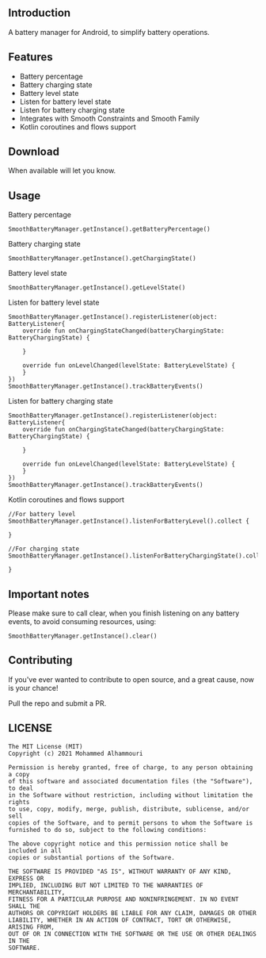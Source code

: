 ## Introduction

A battery manager for Android, to simplify battery operations.

## Features

* Battery percentage
* Battery charging state
* Battery level state
* Listen for battery level state
* Listen for battery charging state
* Integrates with Smooth Constraints and Smooth Family
* Kotlin coroutines and flows support

## Download

When available will let you know.

## Usage

Battery percentage

```
SmoothBatteryManager.getInstance().getBatteryPercentage()
```

Battery charging state

```
SmoothBatteryManager.getInstance().getChargingState()
```

Battery level state

```
SmoothBatteryManager.getInstance().getLevelState()
```

Listen for battery level state

```
SmoothBatteryManager.getInstance().registerListener(object: BatteryListener{
    override fun onChargingStateChanged(batteryChargingState: BatteryChargingState) {

    }

    override fun onLevelChanged(levelState: BatteryLevelState) {
    }
})
SmoothBatteryManager.getInstance().trackBatteryEvents()
```

Listen for battery charging state

```
SmoothBatteryManager.getInstance().registerListener(object: BatteryListener{
    override fun onChargingStateChanged(batteryChargingState: BatteryChargingState) {
        
    }

    override fun onLevelChanged(levelState: BatteryLevelState) {
    }
})
SmoothBatteryManager.getInstance().trackBatteryEvents()
```

Kotlin coroutines and flows support

```
//For battery level
SmoothBatteryManager.getInstance().listenForBatteryLevel().collect { 
    
}

//For charging state
SmoothBatteryManager.getInstance().listenForBatteryChargingState().collect{
    
}
```

## Important notes

Please make sure to call clear, when you finish listening on any battery events, to avoid consuming resources, using:

```
SmoothBatteryManager.getInstance().clear()
```

## Contributing

If you've ever wanted to contribute to open source, and a great cause, now is your chance!

Pull the repo and submit a PR.

## LICENSE

```
The MIT License (MIT)
Copyright (c) 2021 Mohammed Alhammouri

Permission is hereby granted, free of charge, to any person obtaining a copy
of this software and associated documentation files (the "Software"), to deal
in the Software without restriction, including without limitation the rights
to use, copy, modify, merge, publish, distribute, sublicense, and/or sell
copies of the Software, and to permit persons to whom the Software is
furnished to do so, subject to the following conditions:

The above copyright notice and this permission notice shall be included in all
copies or substantial portions of the Software.

THE SOFTWARE IS PROVIDED "AS IS", WITHOUT WARRANTY OF ANY KIND, EXPRESS OR
IMPLIED, INCLUDING BUT NOT LIMITED TO THE WARRANTIES OF MERCHANTABILITY,
FITNESS FOR A PARTICULAR PURPOSE AND NONINFRINGEMENT. IN NO EVENT SHALL THE
AUTHORS OR COPYRIGHT HOLDERS BE LIABLE FOR ANY CLAIM, DAMAGES OR OTHER
LIABILITY, WHETHER IN AN ACTION OF CONTRACT, TORT OR OTHERWISE, ARISING FROM,
OUT OF OR IN CONNECTION WITH THE SOFTWARE OR THE USE OR OTHER DEALINGS IN THE
SOFTWARE.
```